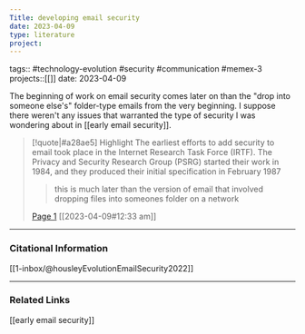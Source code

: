 ```yaml
---
Title: developing email security
date: 2023-04-09
type: literature
project:
---
```

tags:: #technology-evolution #security #communication #memex-3 
projects::[[]]
date: 2023-04-09

The beginning of work on email security comes later on than the "drop into someone else's" folder-type emails from the very beginning. I suppose there weren't any issues that warranted the type of security I was wondering about in [[early email security]].

> [!quote|#a28ae5] Highlight
> The earliest efforts to add security to email took place in the Internet Research Task Force (IRTF). The Privacy and Security Research Group (PSRG) started their work in 1984, and they produced their initial specification in February 1987
>
>> this is much later than the version of email that involved dropping files into someones folder on a network
>
> [Page 1](zotero://open-pdf/library/items/7TFBTRZK?page=1) [[2023-04-09#12:33 am]]


---
### Citational Information

[[1-inbox/@housleyEvolutionEmailSecurity2022]]

---

### Related Links

[[early email security]]